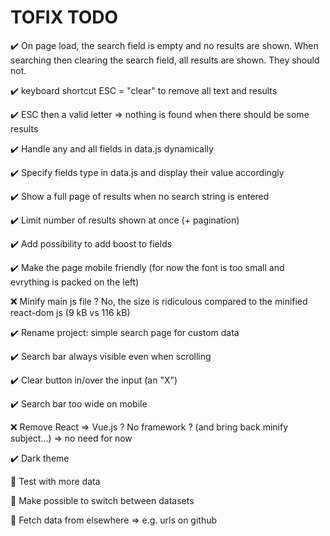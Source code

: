 # TOFIX TODO

:heavy_check_mark: On page load, the search field is empty and no results are shown. When searching then clearing the search field, all results are shown. They should not.

:heavy_check_mark: keyboard shortcut ESC = "clear" to remove all text and results

:heavy_check_mark: ESC then a valid letter => nothing is found when there should be some results

:heavy_check_mark: Handle any and all fields in data.js dynamically

:heavy_check_mark: Specify fields type in data.js and display their value accordingly

:heavy_check_mark: Show a full page of results when no search string is entered

:heavy_check_mark: Limit number of results shown at once (+ pagination)

:heavy_check_mark: Add possibility to add boost to fields

:heavy_check_mark: Make the page mobile friendly (for now the font is too small and evrything is packed on the left)

:x: Minify main js file ? No, the size is ridiculous compared to the minified react-dom js (9 kB vs 116 kB)

:heavy_check_mark: Rename project: simple search page for custom data

:heavy_check_mark: Search bar always visible even when scrolling

:heavy_check_mark: Clear button in/over the input (an "X")

:heavy_check_mark: Search bar too wide on mobile

:x: Remove React => Vue.js ? No framework ? (and bring back minify subject...) => no need for now

:heavy_check_mark: Dark theme

:black_square_button: Test with more data

:black_square_button: Make possible to switch between datasets

:black_square_button: Fetch data from elsewhere => e.g. urls on github

<!--
Markdown emojis:
:white_large_square: :heavy_check_mark: :x: :black_square_button:
-->
